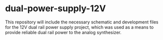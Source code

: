 # dual-power-supply-12V
This repository will include the necessary schematic and development files for the 12V dual rail power supply project, which was used as a means to provide reliable dual rail power to the analog synthesizer.
